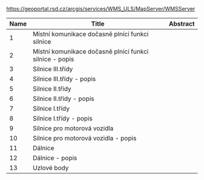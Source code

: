 https://geoportal.rsd.cz/arcgis/services/WMS_ULS/MapServer/WMSServer

|Name|Title|Abstract|
|--|--|--|
|1|Místní komunikace dočasně plnící funkci silnice||
|2|Místní komunikace dočasně plnící funkci silnice - popis||
|3|Silnice III.třídy||
|4|Silnice III.třídy - popis||
|5|Silnice II.třídy||
|6|Silnice II.třídy - popis||
|7|Silnice I.třídy||
|8|Silnice I.třídy - popis||
|9|Silnice pro motorová vozidla||
|10|Silnice pro motorová vozidla - popis||
|11|Dálnice||
|12|Dálnice - popis||
|13|Uzlové body||
